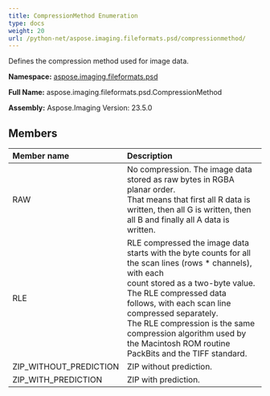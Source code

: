 ```yaml
---
title: CompressionMethod Enumeration
type: docs
weight: 20
url: /python-net/aspose.imaging.fileformats.psd/compressionmethod/
---
```


Defines the compression method used for image data.

**Namespace:** [aspose.imaging.fileformats.psd](/imaging/python-net/aspose.imaging.fileformats.psd/)

**Full Name:** aspose.imaging.fileformats.psd.CompressionMethod

**Assembly:**  Aspose.Imaging Version: 23.5.0

## **Members**
|**Member name**|**Description**|
| :- | :- |
|RAW|No compression. The image data stored as raw bytes in RGBA planar order.<br/>            That means that first all R data is written, then all G is written, then all B and finally all A data is written.|
|RLE|RLE compressed the image data starts with the byte counts for all the scan lines (rows * channels), with each<br/>            count stored as a two-byte value. The RLE compressed data follows, with each scan line compressed separately.<br/>            The RLE compression is the same compression algorithm used by the Macintosh ROM routine PackBits and the TIFF standard.|
|ZIP_WITHOUT_PREDICTION|ZIP without prediction.|
|ZIP_WITH_PREDICTION|ZIP with prediction.|
